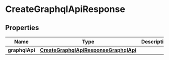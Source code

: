 

# CreateGraphqlApiResponse


## Properties

| Name | Type | Description | Notes |
|------------ | ------------- | ------------- | -------------|
|**graphqlApi** | [**CreateGraphqlApiResponseGraphqlApi**](CreateGraphqlApiResponseGraphqlApi.md) |  |  [optional] |




